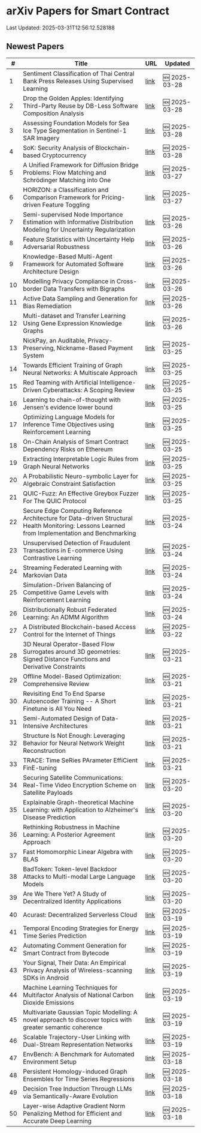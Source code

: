 # arXiv Papers for Smart Contract

Last Updated: 2025-03-31T12:56:12.528188

## Newest Papers

|\#|Title|URL|Updated|
|---|---|---|---|
|1|Sentiment Classification of Thai Central Bank Press Releases Using Supervised Learning|[link](http://arxiv.org/abs/2503.22629v1)|🆕 2025-03-28|
|2|Drop the Golden Apples: Identifying Third-Party Reuse by DB-Less Software Composition Analysis|[link](http://arxiv.org/abs/2503.22576v1)|🆕 2025-03-28|
|3|Assessing Foundation Models for Sea Ice Type Segmentation in Sentinel-1 SAR Imagery|[link](http://arxiv.org/abs/2503.22516v1)|🆕 2025-03-28|
|4|SoK: Security Analysis of Blockchain-based Cryptocurrency|[link](http://arxiv.org/abs/2503.22156v1)|🆕 2025-03-28|
|5|A Unified Framework for Diffusion Bridge Problems: Flow Matching and Schrödinger Matching into One|[link](http://arxiv.org/abs/2503.21756v1)|🆕 2025-03-27|
|6|HORIZON: a Classification and Comparison Framework for Pricing-driven Feature Toggling|[link](http://arxiv.org/abs/2503.21448v1)|🆕 2025-03-27|
|7|Semi-supervised Node Importance Estimation with Informative Distribution Modeling for Uncertainty Regularization|[link](http://arxiv.org/abs/2503.20697v1)|🆕 2025-03-26|
|8|Feature Statistics with Uncertainty Help Adversarial Robustness|[link](http://arxiv.org/abs/2503.20583v1)|🆕 2025-03-26|
|9|Knowledge-Based Multi-Agent Framework for Automated Software Architecture Design|[link](http://arxiv.org/abs/2503.20536v1)|🆕 2025-03-26|
|10|Modelling Privacy Compliance in Cross-border Data Transfers with Bigraphs|[link](http://arxiv.org/abs/2503.20464v1)|🆕 2025-03-26|
|11|Active Data Sampling and Generation for Bias Remediation|[link](http://arxiv.org/abs/2503.20414v1)|🆕 2025-03-26|
|12|Multi-dataset and Transfer Learning Using Gene Expression Knowledge Graphs|[link](http://arxiv.org/abs/2503.20400v1)|🆕 2025-03-26|
|13|NickPay, an Auditable, Privacy-Preserving, Nickname-Based Payment System|[link](http://arxiv.org/abs/2503.19872v1)|🆕 2025-03-25|
|14|Towards Efficient Training of Graph Neural Networks: A Multiscale Approach|[link](http://arxiv.org/abs/2503.19666v1)|🆕 2025-03-25|
|15|Red Teaming with Artificial Intelligence-Driven Cyberattacks: A Scoping Review|[link](http://arxiv.org/abs/2503.19626v1)|🆕 2025-03-25|
|16|Learning to chain-of-thought with Jensen's evidence lower bound|[link](http://arxiv.org/abs/2503.19618v1)|🆕 2025-03-25|
|17|Optimizing Language Models for Inference Time Objectives using Reinforcement Learning|[link](http://arxiv.org/abs/2503.19595v1)|🆕 2025-03-25|
|18|On-Chain Analysis of Smart Contract Dependency Risks on Ethereum|[link](http://arxiv.org/abs/2503.19548v1)|🆕 2025-03-25|
|19|Extracting Interpretable Logic Rules from Graph Neural Networks|[link](http://arxiv.org/abs/2503.19476v1)|🆕 2025-03-25|
|20|A Probabilistic Neuro-symbolic Layer for Algebraic Constraint Satisfaction|[link](http://arxiv.org/abs/2503.19466v1)|🆕 2025-03-25|
|21|QUIC-Fuzz: An Effective Greybox Fuzzer For The QUIC Protocol|[link](http://arxiv.org/abs/2503.19402v1)|🆕 2025-03-25|
|22|Secure Edge Computing Reference Architecture for Data-driven Structural Health Monitoring: Lessons Learned from Implementation and Benchmarking|[link](http://arxiv.org/abs/2503.18857v1)|🆕 2025-03-24|
|23|Unsupervised Detection of Fraudulent Transactions in E-commerce Using Contrastive Learning|[link](http://arxiv.org/abs/2503.18841v1)|🆕 2025-03-24|
|24|Streaming Federated Learning with Markovian Data|[link](http://arxiv.org/abs/2503.18807v1)|🆕 2025-03-24|
|25|Simulation-Driven Balancing of Competitive Game Levels with Reinforcement Learning|[link](http://arxiv.org/abs/2503.18748v1)|🆕 2025-03-24|
|26|Distributionally Robust Federated Learning: An ADMM Algorithm|[link](http://arxiv.org/abs/2503.18436v1)|🆕 2025-03-24|
|27|A Distributed Blockchain-based Access Control for the Internet of Things|[link](http://arxiv.org/abs/2503.17873v1)|🆕 2025-03-22|
|28|3D Neural Operator-Based Flow Surrogates around 3D geometries: Signed Distance Functions and Derivative Constraints|[link](http://arxiv.org/abs/2503.17289v1)|🆕 2025-03-21|
|29|Offline Model-Based Optimization: Comprehensive Review|[link](http://arxiv.org/abs/2503.17286v1)|🆕 2025-03-21|
|30|Revisiting End To End Sparse Autoencoder Training -- A Short Finetune is All You Need|[link](http://arxiv.org/abs/2503.17272v1)|🆕 2025-03-21|
|31|Semi-Automated Design of Data-Intensive Architectures|[link](http://arxiv.org/abs/2503.17259v1)|🆕 2025-03-21|
|32|Structure Is Not Enough: Leveraging Behavior for Neural Network Weight Reconstruction|[link](http://arxiv.org/abs/2503.17138v1)|🆕 2025-03-21|
|33|TRACE: Time SeRies PArameter EffiCient FinE-tuning|[link](http://arxiv.org/abs/2503.16991v1)|🆕 2025-03-21|
|34|Securing Satellite Communications: Real-Time Video Encryption Scheme on Satellite Payloads|[link](http://arxiv.org/abs/2503.16287v1)|🆕 2025-03-20|
|35|Explainable Graph-theoretical Machine Learning: with Application to Alzheimer's Disease Prediction|[link](http://arxiv.org/abs/2503.16286v1)|🆕 2025-03-20|
|36|Rethinking Robustness in Machine Learning: A Posterior Agreement Approach|[link](http://arxiv.org/abs/2503.16271v1)|🆕 2025-03-20|
|37|Fast Homomorphic Linear Algebra with BLAS|[link](http://arxiv.org/abs/2503.16080v1)|🆕 2025-03-20|
|38|BadToken: Token-level Backdoor Attacks to Multi-modal Large Language Models|[link](http://arxiv.org/abs/2503.16023v1)|🆕 2025-03-20|
|39|Are We There Yet? A Study of Decentralized Identity Applications|[link](http://arxiv.org/abs/2503.15964v1)|🆕 2025-03-20|
|40|Acurast: Decentralized Serverless Cloud|[link](http://arxiv.org/abs/2503.15654v1)|🆕 2025-03-19|
|41|Temporal Encoding Strategies for Energy Time Series Prediction|[link](http://arxiv.org/abs/2503.15456v1)|🆕 2025-03-19|
|42|Automating Comment Generation for Smart Contract from Bytecode|[link](http://arxiv.org/abs/2503.15270v1)|🆕 2025-03-19|
|43|Your Signal, Their Data: An Empirical Privacy Analysis of Wireless-scanning SDKs in Android|[link](http://arxiv.org/abs/2503.15238v1)|🆕 2025-03-19|
|44|Machine Learning Techniques for Multifactor Analysis of National Carbon Dioxide Emissions|[link](http://arxiv.org/abs/2503.15574v1)|🆕 2025-03-19|
|45|Multivariate Gaussian Topic Modelling: A novel approach to discover topics with greater semantic coherence|[link](http://arxiv.org/abs/2503.15036v1)|🆕 2025-03-19|
|46|Scalable Trajectory-User Linking with Dual-Stream Representation Networks|[link](http://arxiv.org/abs/2503.15002v1)|🆕 2025-03-19|
|47|EnvBench: A Benchmark for Automated Environment Setup|[link](http://arxiv.org/abs/2503.14443v1)|🆕 2025-03-18|
|48|Persistent Homology-induced Graph Ensembles for Time Series Regressions|[link](http://arxiv.org/abs/2503.14240v1)|🆕 2025-03-18|
|49|Decision Tree Induction Through LLMs via Semantically-Aware Evolution|[link](http://arxiv.org/abs/2503.14217v1)|🆕 2025-03-18|
|50|Layer-wise Adaptive Gradient Norm Penalizing Method for Efficient and Accurate Deep Learning|[link](http://arxiv.org/abs/2503.14205v1)|🆕 2025-03-18|
